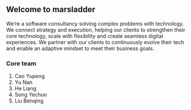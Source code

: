 ## Welcome to marsladder

We’re a software consultancy solving complex problems with technology. We connect strategy and execution, helping our clients to strengthen their core technology, scale with flexibility and create seamless digital experiences. We partner with our clients to continuously evolve their tech and enable an adaptive mindset to meet their business goals.

### Core team

1. Cao Yupeng
2. Yu Nan
3. He Liang
4. Song Yechun
5. Liu Benqing
